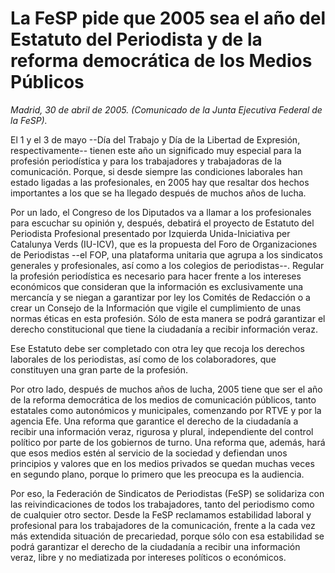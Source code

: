 # La FeSP pide que 2005 sea el año del Estatuto del Periodista y de la reforma democrática de los Medios Públicos

*Madrid, 30 de abril de 2005. (Comunicado de la Junta Ejecutiva Federal de la FeSP).*

El 1 y el 3 de mayo --Día del Trabajo y Día de la Libertad de Expresión, respectivamente-- tienen este año un significado muy especial para la profesión periodística y para los trabajadores y trabajadoras de la comunicación. Porque, si desde siempre las condiciones laborales han estado ligadas a las profesionales, en 2005 hay que resaltar dos hechos importantes a los que se ha llegado después de muchos años de lucha.

Por un lado, el Congreso de los Diputados va a llamar a los profesionales para escuchar su opinión y, después, debatirá el proyecto de Estatuto del Periodista Profesional presentado por Izquierda Unida-Iniciativa per Catalunya Verds (IU-ICV), que es la propuesta del Foro de Organizaciones de Periodistas --el FOP, una plataforma unitaria que agrupa a los sindicatos generales y profesionales, así como a los colegios de periodistas--. Regular la profesión periodística es necesario para hacer frente a los intereses económicos que consideran que la información es exclusivamente una mercancía y se niegan a garantizar por ley los Comités de Redacción o a crear un Consejo de la Información que vigile el cumplimiento de unas normas éticas en esta profesión. Sólo de esta manera se podrá garantizar el derecho constitucional que tiene la ciudadanía a recibir información veraz.

Ese Estatuto debe ser completado con otra ley que recoja los derechos laborales de los periodistas, así como de los colaboradores, que constituyen una gran parte de la profesión.

Por otro lado, después de muchos años de lucha, 2005 tiene que ser el año de la reforma democrática de los medios de comunicación públicos, tanto estatales como autonómicos y municipales, comenzando por RTVE y por la agencia Efe. Una reforma que garantice el derecho de la ciudadanía a recibir una información veraz, rigurosa y plural, independiente del control político por parte de los gobiernos de turno. Una reforma que, además, hará que esos medios estén al servicio de la sociedad y defiendan unos principios y valores que en los medios privados se quedan muchas veces en segundo plano, porque lo primero que les preocupa es la audiencia.

Por eso, la Federación de Sindicatos de Periodistas (FeSP) se solidariza con las reivindicaciones de todos los trabajadores, tanto del periodismo como de cualquier otro sector. Desde la FeSP reclamamos estabilidad laboral y profesional para los trabajadores de la comunicación, frente a la cada vez más extendida situación de precariedad, porque sólo con esa estabilidad se podrá garantizar el derecho de la ciudadanía a recibir una información veraz, libre y no mediatizada por intereses políticos o económicos.
